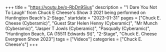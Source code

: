 +++
title = "https://youtu.be/o-RbDn9Sius"
description = "'I Dare You Not To Laugh' from Chuck E Cheese's Show 3 2021 being performed on Huntington Beach's 2-Stage."
startdate = "2023-01-31"
pages = ["Chuck E. Cheese (Cyberamic)", "Guest Star Helen Henny (Cyberamic)", "Mr Munch (Cyberamic)", "Jasper T Jowls (Cyberamic)", "Pasqually (Cyberamic)", "Huntington Beach, CA (15511 Edwards St)", "2-Stage", "Chuck E. Cheese Evergreen Show 2023"]
tags = ["Videos"]
categories = ["Chuck E. Cheese's"]
+++
